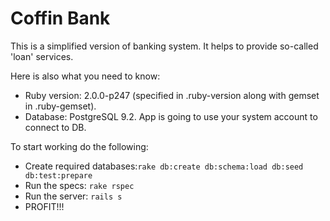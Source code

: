 Coffin Bank
===========

This is a simplified version of banking system.
It helps to provide so-called 'loan' services.

Here is also what you need to know:
* Ruby version: 2.0.0-p247 (specified in .ruby-version along with gemset in .ruby-gemset).
* Database: PostgreSQL 9.2. App is going to use your system account to connect to DB.

To start working do the following:
* Create required databases:```rake db:create db:schema:load db:seed db:test:prepare```
* Run the specs: ```rake rspec```
* Run the server: ```rails s```
* PROFIT!!!